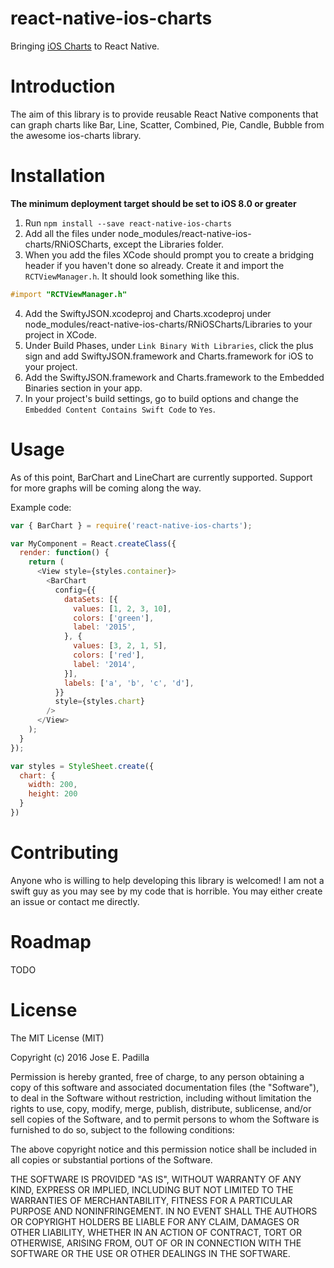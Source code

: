 # react-native-ios-charts

Bringing [iOS Charts](https://github.com/danielgindi/ios-charts) to React Native.

# Introduction

The aim of this library is to provide reusable React Native components that can graph charts like Bar, Line, Scatter, Combined, Pie, Candle, Bubble from the awesome ios-charts library.

# Installation

**The minimum deployment target should be set to iOS 8.0 or greater**

1. Run `npm install --save react-native-ios-charts`
2. Add all the files under node_modules/react-native-ios-charts/RNiOSCharts, except the Libraries folder.
3. When you add the files XCode should prompt you to create a bridging header if you haven't done so already. Create it and import the `RCTViewManager.h`. It should look something like this.
  ```Objective-C
  #import "RCTViewManager.h"
  ```
4. Add the SwiftyJSON.xcodeproj and Charts.xcodeproj under node_modules/react-native-ios-charts/RNiOSCharts/Libraries to your project in XCode.
5. Under Build Phases, under `Link Binary With Libraries`, click the plus sign and add SwiftyJSON.framework and Charts.framework for iOS to your project.
6. Add the SwiftyJSON.framework and Charts.framework to the Embedded Binaries section in your app.
7. In your project's build settings, go to build options and change the `Embedded Content Contains Swift Code` to `Yes`.

# Usage

As of this point, BarChart and LineChart are currently supported. Support for more graphs will be coming along the way.

Example code:

```JavaScript
var { BarChart } = require('react-native-ios-charts');

var MyComponent = React.createClass({
  render: function() {
    return (
      <View style={styles.container}>
        <BarChart
          config={{
            dataSets: [{
              values: [1, 2, 3, 10],
              colors: ['green'],
              label: '2015',
            }, {
              values: [3, 2, 1, 5],
              colors: ['red'],
              label: '2014',
            }],
            labels: ['a', 'b', 'c', 'd'],
          }}
          style={styles.chart}
        />
      </View>
    );
  }
});

var styles = StyleSheet.create({
  chart: {
    width: 200,
    height: 200
  }
})
```

# Contributing

Anyone who is willing to help developing this library is welcomed! I am not a swift guy as you may see by my code that is horrible. You may either create an issue or contact me directly.

# Roadmap

TODO

# License
The MIT License (MIT)

Copyright (c) 2016 Jose E. Padilla

Permission is hereby granted, free of charge, to any person obtaining a copy
of this software and associated documentation files (the "Software"), to deal
in the Software without restriction, including without limitation the rights
to use, copy, modify, merge, publish, distribute, sublicense, and/or sell
copies of the Software, and to permit persons to whom the Software is
furnished to do so, subject to the following conditions:

The above copyright notice and this permission notice shall be included in all
copies or substantial portions of the Software.

THE SOFTWARE IS PROVIDED "AS IS", WITHOUT WARRANTY OF ANY KIND, EXPRESS OR
IMPLIED, INCLUDING BUT NOT LIMITED TO THE WARRANTIES OF MERCHANTABILITY,
FITNESS FOR A PARTICULAR PURPOSE AND NONINFRINGEMENT. IN NO EVENT SHALL THE
AUTHORS OR COPYRIGHT HOLDERS BE LIABLE FOR ANY CLAIM, DAMAGES OR OTHER
LIABILITY, WHETHER IN AN ACTION OF CONTRACT, TORT OR OTHERWISE, ARISING FROM,
OUT OF OR IN CONNECTION WITH THE SOFTWARE OR THE USE OR OTHER DEALINGS IN THE
SOFTWARE.

